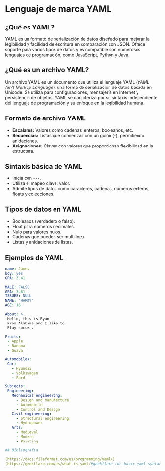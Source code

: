 # Lenguaje de marca YAML

## ¿Qué es YAML?
YAML es un formato de serialización de datos diseñado para mejorar la legibilidad y facilidad de escritura en comparación con JSON. Ofrece soporte para varios tipos de datos y es compatible con numerosos lenguajes de programación, como JavaScript, Python y Java.

## ¿Qué es un archivo YAML?
Un archivo YAML es un documento que utiliza el lenguaje YAML (*YAML Ain't Markup Language*), una forma de serialización de datos basada en Unicode. Se utiliza para configuraciones, mensajería en Internet y persistencia de objetos. YAML se caracteriza por su sintaxis independiente del lenguaje de programación y su enfoque en la legibilidad humana.

## Formato de archivo YAML
- **Escalares:** Valores como cadenas, enteros, booleanos, etc.
- **Secuencias:** Listas que comienzan con un guión (-), permitiendo anidaciones.
- **Asignaciones:** Claves con valores que proporcionan flexibilidad en la estructura.


## Sintaxis básica de YAML
- Inicia con `---`.
- Utiliza el mapeo clave: valor.
- Admite tipos de datos como caracteres, cadenas, números enteros, floats y colecciones.

## Tipos de datos en YAML
- Booleanos (verdadero o falso).
- Float para números decimales.
- Nulo para valores nulos.
- Cadenas que pueden ser multilínea.
- Listas y anidaciones de listas.

## Ejemplos de YAML
```yaml
name: James
boy: yes
GPA: 3.41

MALE: FALSE
GPA: 3.61
ISSUES: NULL
NAME: "HARRY"
AGE: 16

About: >
 Hello, this is Ryan
 From Alabama and I like to
 Play soccer.

Fruits:
 - Apple
 - Banana
 - Guava

Automobiles:
 Car:
   - Hyundai
   - Volkswagen
   - Ford

Subjects:
 Engineering:
   Mechanical engineering:
     - Design and manufacture
     - Automobile
     - Control and Design
   Civil engineering:
     - Structural engineering
     - Hydropower
   Arts:
     - Medieval
     - Modern
     - Painting

## Bibliografia

(https://docs.fileformat.com/es/programming/yaml/)
(https://geekflare.com/es/what-is-yaml/#geekflare-toc-basic-yaml-syntax)
